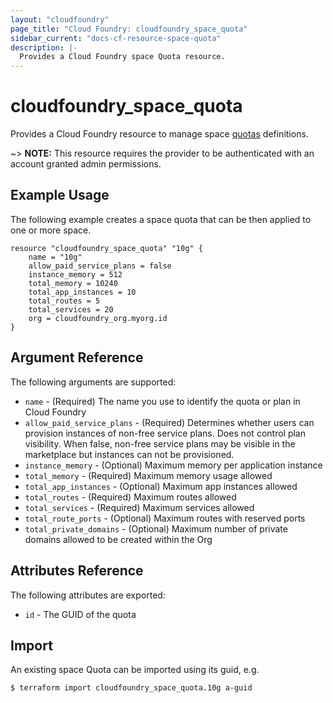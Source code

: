 ```yaml
---
layout: "cloudfoundry"
page_title: "Cloud Foundry: cloudfoundry_space_quota"
sidebar_current: "docs-cf-resource-space-quota"
description: |-
  Provides a Cloud Foundry space Quota resource.
---
```


# cloudfoundry\_space\_quota

Provides a Cloud Foundry resource to manage space [quotas](https://docs.cloudfoundry.org/adminguide/quota-plans.html) definitions.

~> **NOTE:** This resource requires the provider to be authenticated with an account granted admin permissions.


## Example Usage

The following example creates a space quota that can be then applied to one or more space.

```hcl
resource "cloudfoundry_space_quota" "10g" {
    name = "10g"
    allow_paid_service_plans = false
    instance_memory = 512
    total_memory = 10240
    total_app_instances = 10
    total_routes = 5
    total_services = 20
    org = cloudfoundry_org.myorg.id
}
```

## Argument Reference

The following arguments are supported:

* `name` - (Required) The name you use to identify the quota or plan in Cloud Foundry
* `allow_paid_service_plans` - (Required) Determines whether users can provision instances of non-free service plans. Does not control plan visibility. When false, non-free service plans may be visible in the marketplace but instances can not be provisioned.
* `instance_memory` - (Optional) Maximum memory per application instance
* `total_memory` - (Required) Maximum memory usage allowed
* `total_app_instances` - (Optional) Maximum app instances allowed
* `total_routes` - (Required) Maximum routes allowed
* `total_services` - (Required) Maximum services allowed
* `total_route_ports` - (Optional) Maximum routes with reserved ports
* `total_private_domains` - (Optional) Maximum number of private domains allowed to be created within the Org

## Attributes Reference

The following attributes are exported:

* `id` - The GUID of the quota

## Import

An existing space Quota can be imported using its guid, e.g.

```bash
$ terraform import cloudfoundry_space_quota.10g a-guid
```
